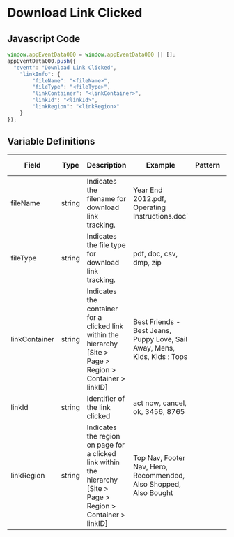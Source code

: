 # Download Link Clicked

### 

## Javascript Code
```js
window.appEventData000 = window.appEventData000 || [];
appEventData000.push({
  "event": "Download Link Clicked",
    "linkInfo": {
        "fileName": "<fileName>",
        "fileType": "<fileType>",
        "linkContainer": "<linkContainer>",
        "linkId": "<linkId>",
        "linkRegion": "<linkRegion>"
    }
});
```

## Variable Definitions

|Field|Type|Description|Example|Pattern|Min Length|Max Length|Minimum|Maximum|Multiple Of|
| --- | --- | --- | --- | --- | --- | --- | --- | --- | --- |
|fileName|string|Indicates the filename for download link tracking.|Year End 2012.pdf, Operating Instructions.doc`|||||||
|fileType|string|Indicates the file type for download link tracking.|pdf, doc, csv, dmp, zip|||||||
|linkContainer|string|Indicates the container for a clicked link within the hierarchy \[Site &gt; Page &gt; Region &gt; Container &gt; linkID\]|Best Friends - Best Jeans, Puppy Love, Sail Away, Mens, Kids, Kids : Tops|||||||
|linkId|string|Identifier of the link clicked|act now, cancel, ok, 3456, 8765|||||||
|linkRegion|string|Indicates the region on page for a clicked link within the hierarchy \[Site &gt; Page &gt; Region &gt; Container &gt; linkID\]|Top Nav, Footer Nav, Hero, Recommended, Also Shopped, Also Bought|||||||




